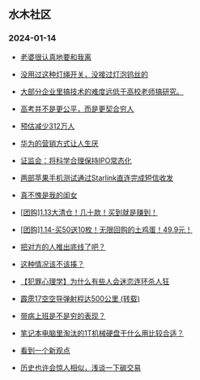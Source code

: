 ## 水木社区 
### 2024-01-14

+ [老婆很认真地要和我离](https://www.mysmth.net/nForum/article/Divorce/2061020)

+ [没用过这种灯绳开关，没接过灯泡钨丝的](https://www.mysmth.net/nForum/article/FamilyLife/1766582905)

+ [大部分企业里搞技术的难度远低于高校老师搞研究。](https://www.mysmth.net/nForum/article/QingJiao/842597)

+ [高考并不是更公平，而是更契合穷人](https://www.mysmth.net/nForum/article/WorkLife/3487985)

+ [预估减少312万人](https://www.mysmth.net/nForum/article/Geography/570707)

+ [华为的营销方式让人生厌](https://www.mysmth.net/nForum/article/AutoWorld/1944763344)

+ [证监会：将科学合理保持IPO常态化](https://www.mysmth.net/nForum/article/Stock/10749722)

+ [两部苹果手机测试通过Starlink直连完成短信收发](https://www.mysmth.net/nForum/article/Aero/421350)

+ [真不愧是我的闺女](https://www.mysmth.net/nForum/article/Joke/4144293)

+ [[团购]1.13大清仓！几十款！买到就是赚到！](https://www.mysmth.net/nForum/article/ADAgent_TG/1315916)

+ [[团购]1.14-买50送10枚！无限回购的土鸡蛋！49.9元！](https://www.mysmth.net/nForum/article/ADAgent_TG/1315965)

+ [把对方的人推出底线了吧？](https://www.mysmth.net/nForum/article/Football/3430950)

+ [这种情况该不该揍？](https://www.mysmth.net/nForum/article/ChildEducation/2338008)

+ [【犯罪心理学】为什么有些人会迷恋连环杀人狂](https://www.mysmth.net/nForum/article/FamilyLife/1766584055)

+ [霹雳17空空导弹射程达500公里 (转载)](https://www.mysmth.net/nForum/article/Aero/417283)

+ [带病上班是不是穷的表现？](https://www.mysmth.net/nForum/article/WorkLife/3487062)

+ [笔记本电脑里淘汰的1T机械硬盘干什么用比较合适？](https://www.mysmth.net/nForum/article/CompMarket/544312267)

+ [看到一个新观点](https://www.mysmth.net/nForum/article/GreenAuto/1453722)

+ [历史也许会惊人相似，浅谈一下碳交易](https://www.mysmth.net/nForum/article/Stock/10749998)

